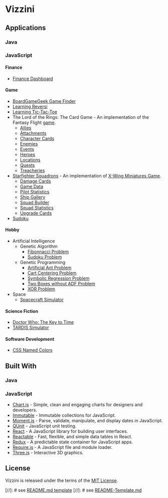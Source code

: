 # Vizzini

## Applications

### Java

### JavaScript

#### Finance

* [Finance Dashboard](https://rawgit.com/jmthompson2015/vizzini/master/finance/dashboard/src/main/html/dashboard.html)

#### Game

* [BoardGameGeek Game Finder](https://rawgit.com/jmthompson2015/vizzini/master/game/boardgamegeek/src/main/html/boardGameGeek.html)
* [Learning Reversi](https://rawgit.com/jmthompson2015/vizzini/master/webapp/src/main/html/boardgame/reversi.html)
* [Learning Tic-Tac-Toe](https://rawgit.com/jmthompson2015/vizzini/master/webapp/src/main/html/boardgame/tictactoe.html)
* The Lord of the Rings: The Card Game - An implementation of the Fantasy Flight [game](https://www.fantasyflightgames.com/en/products/the-lord-of-the-rings-the-card-game/).
    * [Allies](https://rawgit.com/jmthompson2015/vizzini/master/game/lotrlcg/src/main/html/galleries/Allies.html)
    * [Attachments](https://rawgit.com/jmthompson2015/vizzini/master/game/lotrlcg/src/main/html/galleries/Attachments.html)
    * [Character Cards](https://rawgit.com/jmthompson2015/vizzini/master/game/lotrlcg/src/main/html/CharacterCards.html)
    * [Enemies](https://rawgit.com/jmthompson2015/vizzini/master/game/lotrlcg/src/main/html/galleries/Enemies.html)
    * [Events](https://rawgit.com/jmthompson2015/vizzini/master/game/lotrlcg/src/main/html/galleries/Events.html)
    * [Heroes](https://rawgit.com/jmthompson2015/vizzini/master/game/lotrlcg/src/main/html/galleries/Heroes.html)
    * [Locations](https://rawgit.com/jmthompson2015/vizzini/master/game/lotrlcg/src/main/html/galleries/Locations.html)
    * [Quests](https://rawgit.com/jmthompson2015/vizzini/master/game/lotrlcg/src/main/html/galleries/Quests.html)
    * [Treacheries](https://rawgit.com/jmthompson2015/vizzini/master/game/lotrlcg/src/main/html/galleries/Treacheries.html)
* [Starfighter Squadrons](https://rawgit.com/jmthompson2015/vizzini/master/game/starfightersquadrons/src/main/html/StarfighterSquadrons.html) - An implementation of [X-Wing Miniatures Game](https://www.fantasyflightgames.com/en/products/x-wing/).
    * [Damage Cards](https://rawgit.com/jmthompson2015/vizzini/master/game/starfightersquadrons/src/main/html/DamageCards.html)
    * [Game Data](https://rawgit.com/jmthompson2015/vizzini/master/game/starfightersquadrons/src/main/html/GameData.html)
    * [Pilot Statistics](https://rawgit.com/jmthompson2015/vizzini/master/game/starfightersquadrons/src/main/html/PilotStatistics.html)
    * [Ship Gallery](https://rawgit.com/jmthompson2015/vizzini/master/game/starfightersquadrons/src/main/html/ShipGallery.html)
    * [Squad Builder](https://rawgit.com/jmthompson2015/vizzini/master/game/starfightersquadrons/src/main/html/SquadBuilder.html)
    * [Squad Statistics](https://rawgit.com/jmthompson2015/vizzini/master/game/starfightersquadrons/src/main/html/SquadStatistics.html)
    * [Upgrade Cards](https://rawgit.com/jmthompson2015/vizzini/master/game/starfightersquadrons/src/main/html/UpgradeCards.html)
* [Sudoku](https://rawgit.com/jmthompson2015/vizzini/master/game/sudoku/src/main/html/Sudoku.html)

#### Hobby

* Artificial Intelligence
    * Genetic Algorithm
        * [Fibonnacci Problem](https://rawgit.com/jmthompson2015/vizzini/master/aiweb/src/main/html/geneticalgorithm/problem/fibonnacciProblem.html)
        * [Sudoku Problem](https://rawgit.com/jmthompson2015/vizzini/master/webapp/src/main/html/puzzle/gaSudoku.html)
    * Genetic Programming
        * [Artificial Ant Problem](https://rawgit.com/jmthompson2015/vizzini/master/hobby/geneticprogramming/example/main/html/ArtificialAntProblem.html)
        * [Cart Centering Problem](https://rawgit.com/jmthompson2015/vizzini/master/hobby/geneticprogramming/example/main/html/CartCenteringProblem.html)
        * [Symbolic Regression Problem](https://rawgit.com/jmthompson2015/vizzini/master/hobby/geneticprogramming/example/main/html/SymbolicRegressionProblem.html)
        * [Two Boxes without ADF Problem](https://rawgit.com/jmthompson2015/vizzini/master/hobby/geneticprogramming/example/main/html/TwoBoxesWithoutADFProblem.html)
        * [XOR Problem](https://rawgit.com/jmthompson2015/vizzini/master/hobby/geneticprogramming/example/main/html/XORProblem.html)
* Space
    * [Spacecraft Simulator](https://rawgit.com/jmthompson2015/vizzini/master/hobby/simulator/src/main/html/SpacecraftSimulator.html)

#### Science Fiction

* [Doctor Who: The Key to Time](https://rawgit.com/jmthompson2015/vizzini/master/sciencefiction/keytotime/src/main/html/KeyToTime.html)
* [TARDIS Simulator](https://rawgit.com/jmthompson2015/vizzini/master/sciencefiction/tardissimulator/src/main/html/TARDISSimulator.html)

#### Software Development

* [CSS Named Colors](https://rawgit.com/jmthompson2015/vizzini/master/color/src/main/CssNamedColors.html)

## Built With

### Java

### JavaScript

* [Chart.js](http://chartjs.org/) - Simple, clean and engaging charts for designers and developers.
* [Immutable](https://facebook.github.io/immutable-js/) - Immutable collections for JavaScript.
* [Moment.js](http://momentjs.com/) - Parse, validate, manipulate, and display dates in JavaScript.
* [QUnit](https://qunitjs.com/) - JavaScript unit testing.
* [React](http://facebook.github.io/react/) - A JavaScript library for building user interfaces.
* [Reactable](http://glittershark.github.io/reactable/) - Fast, flexible, and simple data tables in React.
* [Redux](https://redux.js.org/) - A predictable state container for JavaScript apps.
* [Require.js](http://requirejs.org/) - A JavaScript file and module loader.
* [Three.js](http://threejs.org/) - Interactive 3D graphics.

## License

Vizzini is released under the terms of the [MIT License](https://github.com/jmthompson2015/vizzini/blob/master/LICENSE.txt).

[//]: # see [README.md template](https://gist.github.com/jxson/1784669)
[//]: # see [README-Template.md](https://gist.github.com/PurpleBooth/109311bb0361f32d87a2)
